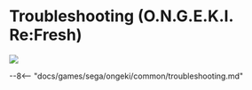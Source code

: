 # Troubleshooting (O.N.G.E.K.I. Re:Fresh)
<img class="header-logo" src="/img/sega/ongeki/refresh/logo.webp">

--8<-- "docs/games/sega/ongeki/common/troubleshooting.md"
